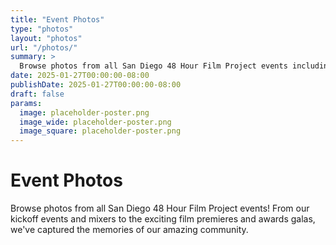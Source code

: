 ```yaml
---
title: "Event Photos"
type: "photos"
layout: "photos"
url: "/photos/"
summary: >
  Browse photos from all San Diego 48 Hour Film Project events including premieres, mixers, and special screenings.
date: 2025-01-27T00:00:00-08:00
publishDate: 2025-01-27T00:00:00-08:00
draft: false
params:
  image: placeholder-poster.png
  image_wide: placeholder-poster.png
  image_square: placeholder-poster.png
---
```


# Event Photos

Browse photos from all San Diego 48 Hour Film Project events! From our kickoff events and mixers to the exciting film premieres and awards galas, we've captured the memories of our amazing community.

